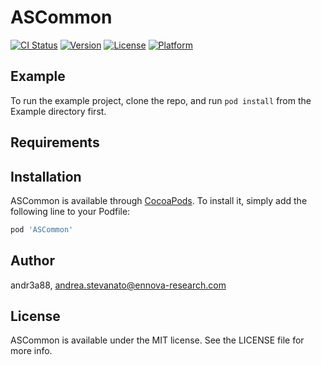# ASCommon

[![CI Status](http://img.shields.io/travis/andr3a88/ASCommon.svg?style=flat)](https://travis-ci.org/andr3a88/ASCommon)
[![Version](https://img.shields.io/cocoapods/v/ASCommon.svg?style=flat)](http://cocoapods.org/pods/ASCommon)
[![License](https://img.shields.io/cocoapods/l/ASCommon.svg?style=flat)](http://cocoapods.org/pods/ASCommon)
[![Platform](https://img.shields.io/cocoapods/p/ASCommon.svg?style=flat)](http://cocoapods.org/pods/ASCommon)

## Example

To run the example project, clone the repo, and run `pod install` from the Example directory first.

## Requirements

## Installation

ASCommon is available through [CocoaPods](http://cocoapods.org). To install
it, simply add the following line to your Podfile:

```ruby
pod 'ASCommon'
```

## Author

andr3a88, andrea.stevanato@ennova-research.com

## License

ASCommon is available under the MIT license. See the LICENSE file for more info.
